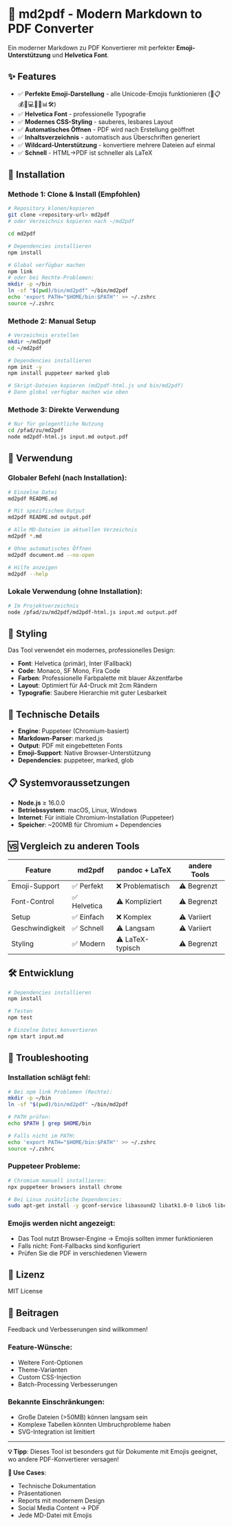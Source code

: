 # 📄 md2pdf - Modern Markdown to PDF Converter

Ein moderner Markdown zu PDF Konvertierer mit perfekter **Emoji-Unterstützung** und **Helvetica Font**.

## ✨ Features

- ✅ **Perfekte Emoji-Darstellung** - alle Unicode-Emojis funktionieren (🎯📋💰📢💻🎨🔄📊🛠️)
- ✅ **Helvetica Font** - professionelle Typografie
- ✅ **Modernes CSS-Styling** - sauberes, lesbares Layout
- ✅ **Automatisches Öffnen** - PDF wird nach Erstellung geöffnet
- ✅ **Inhaltsverzeichnis** - automatisch aus Überschriften generiert
- ✅ **Wildcard-Unterstützung** - konvertiere mehrere Dateien auf einmal
- ✅ **Schnell** - HTML→PDF ist schneller als LaTeX

## 🚀 Installation

### **Methode 1: Clone & Install (Empfohlen)**
```bash
# Repository klonen/kopieren
git clone <repository-url> md2pdf
# oder Verzeichnis kopieren nach ~/md2pdf

cd md2pdf

# Dependencies installieren
npm install

# Global verfügbar machen
npm link
# oder bei Rechte-Problemen:
mkdir -p ~/bin
ln -sf "$(pwd)/bin/md2pdf" ~/bin/md2pdf
echo 'export PATH="$HOME/bin:$PATH"' >> ~/.zshrc
source ~/.zshrc
```

### **Methode 2: Manual Setup**
```bash
# Verzeichnis erstellen
mkdir ~/md2pdf
cd ~/md2pdf

# Dependencies installieren
npm init -y
npm install puppeteer marked glob

# Skript-Dateien kopieren (md2pdf-html.js und bin/md2pdf)
# Dann global verfügbar machen wie oben
```

### **Methode 3: Direkte Verwendung**
```bash
# Nur für gelegentliche Nutzung
cd /pfad/zu/md2pdf
node md2pdf-html.js input.md output.pdf
```

## 📖 Verwendung

### Globaler Befehl (nach Installation):
```bash
# Einzelne Datei
md2pdf README.md

# Mit spezifischem Output
md2pdf README.md output.pdf

# Alle MD-Dateien im aktuellen Verzeichnis
md2pdf *.md

# Ohne automatisches Öffnen
md2pdf document.md --no-open

# Hilfe anzeigen
md2pdf --help
```

### Lokale Verwendung (ohne Installation):
```bash
# Im Projektverzeichnis
node /pfad/zu/md2pdf/md2pdf-html.js input.md output.pdf
```

## 🎨 Styling

Das Tool verwendet ein modernes, professionelles Design:

- **Font**: Helvetica (primär), Inter (Fallback)
- **Code**: Monaco, SF Mono, Fira Code
- **Farben**: Professionelle Farbpalette mit blauer Akzentfarbe
- **Layout**: Optimiert für A4-Druck mit 2cm Rändern
- **Typografie**: Saubere Hierarchie mit guter Lesbarkeit

## 🔧 Technische Details

- **Engine**: Puppeteer (Chromium-basiert)
- **Markdown-Parser**: marked.js
- **Output**: PDF mit eingebetteten Fonts
- **Emoji-Support**: Native Browser-Unterstützung
- **Dependencies**: puppeteer, marked, glob

## 📋 Systemvoraussetzungen

- **Node.js** ≥ 16.0.0
- **Betriebssystem**: macOS, Linux, Windows
- **Internet**: Für initiale Chromium-Installation (Puppeteer)
- **Speicher**: ~200MB für Chromium + Dependencies

## 🆚 Vergleich zu anderen Tools

| Feature | md2pdf | pandoc + LaTeX | andere Tools |
|---------|--------|----------------|--------------|
| Emoji-Support | ✅ Perfekt | ❌ Problematisch | ⚠️ Begrenzt |
| Font-Control | ✅ Helvetica | ⚠️ Kompliziert | ⚠️ Begrenzt |
| Setup | ✅ Einfach | ❌ Komplex | ⚠️ Variiert |
| Geschwindigkeit | ✅ Schnell | ⚠️ Langsam | ⚠️ Variiert |
| Styling | ✅ Modern | ⚠️ LaTeX-typisch | ⚠️ Begrenzt |

## 🛠️ Entwicklung

```bash
# Dependencies installieren
npm install

# Testen
npm test

# Einzelne Datei konvertieren
npm start input.md
```

## 🚨 Troubleshooting

### Installation schlägt fehl:
```bash
# Bei npm link Problemen (Rechte):
mkdir -p ~/bin
ln -sf "$(pwd)/bin/md2pdf" ~/bin/md2pdf

# PATH prüfen:
echo $PATH | grep $HOME/bin

# Falls nicht im PATH:
echo 'export PATH="$HOME/bin:$PATH"' >> ~/.zshrc
source ~/.zshrc
```

### Puppeteer Probleme:
```bash
# Chromium manuell installieren:
npx puppeteer browsers install chrome

# Bei Linux zusätzliche Dependencies:
sudo apt-get install -y gconf-service libasound2 libatk1.0-0 libc6 libcairo2 libcups2 libdbus-1-3 libexpat1 libfontconfig1 libgcc1 libgconf-2-4 libgdk-pixbuf2.0-0 libglib2.0-0 libgtk-3-0 libnspr4 libpango-1.0-0 libpangocairo-1.0-0 libstdc++6 libx11-6 libx11-xcb1 libxcb1 libxcomposite1 libxcursor1 libxdamage1 libxext6 libxfixes3 libxi6 libxrandr2 libxrender1 libxss1 libxtst6 ca-certificates fonts-liberation libappindicator1 libnss3 lsb-release xdg-utils wget
```

### Emojis werden nicht angezeigt:
- Das Tool nutzt Browser-Engine → Emojis sollten immer funktionieren
- Falls nicht: Font-Fallbacks sind konfiguriert
- Prüfen Sie die PDF in verschiedenen Viewern

## 📝 Lizenz

MIT License

## 🤝 Beitragen

Feedback und Verbesserungen sind willkommen!

### Feature-Wünsche:
- Weitere Font-Optionen
- Theme-Varianten
- Custom CSS-Injection
- Batch-Processing Verbesserungen

### Bekannte Einschränkungen:
- Große Dateien (>50MB) können langsam sein
- Komplexe Tabellen könnten Umbruchprobleme haben
- SVG-Integration ist limitiert

---

**💡 Tipp**: Dieses Tool ist besonders gut für Dokumente mit Emojis geeignet, wo andere PDF-Konvertierer versagen!

**🎯 Use Cases**: 
- Technische Dokumentation
- Präsentationen 
- Reports mit modernem Design
- Social Media Content → PDF
- Jede MD-Datei mit Emojis 